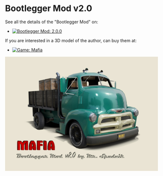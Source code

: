 # Bootlegger Mod v2.0

See all the details of the "Bootlegger Mod" on:
- [![Bootlegger Mod: 2.0.0](https://img.shields.io/badge/version-2.0.0-lightblue.svg )](https://spudnik3d.blogspot.com/p/blog-page_22.html)

If you are interested in a 3D model of the author, can buy them at:
- [![Game: Mafia](https://img.shields.io/badge/game-mafia-red.svg)](http://www.turbosquid.com/Search/Artists/MrSpudnik?referral=MrSpudnik)

<img src="https://github.com/AlSpudnik/Bootlegger-Mod-v2.0/blob/main/bootlogo_v2.0.jpg" alt="">
